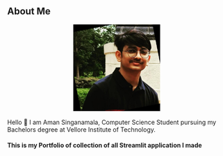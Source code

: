 <!-- # Streamlit-Apps


***Url***  ***Shortener***

[![Streamlit App](https://static.streamlit.io/badges/streamlit_badge_black_white.svg)](https://tinyurl.com/28qq4x24)  

<img width="400px" src="./Images/url.png">

<hr>


***DashBoard-1***

[![Streamlit App](https://static.streamlit.io/badges/streamlit_badge_black_white.svg)](https://aman-singanamala-streamlit-apps-app-1app-lrxr52.streamlitapp.com/) 

<img width="400px" src="./Images/dashboard.png">

<hr>
<br> -->







## About Me

<p align="center"><img src="assets\Images\aman.jfif" width=200/> </p> 

Hello 👋 
I am Aman Singanamala, Computer Science Student pursuing my Bachelors degree at Vellore Institute of Technology.



#### This is my Portfolio of collection of all Streamlit application I made







